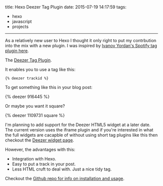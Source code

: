 title: Hexo Deezer Tag Plugin
date: 2015-07-19 14:17:59
tags:
  - hexo
  - javascript
  - projects
---

As a relatively new user to Hexo I thought it only right to put my contrbution into the mix with a new plugin. I was inspired by [Ivanov Yordan's Spotify tag plugin here](https://github.com/ivanovyordan/hexo-tag-spotify).

The [Deezer Tag Plugin](https://github.com/OdinsHat/hexo-tag-deezer).

It enables you to use a tag like this:

```
{% deezer trackid %}
```

To get something like this in your blog post:

{% deezer 916445 %}

Or maybe you want it square?

{% deezer 1109731 square %}

I'm planning to add support for the Deezer HTML5 widget at a later date. The current version uses the iframe plugin and if you're interested in what the full widgets are cacapble of without using short tag plugins like this then checkout the [Deezer widget page](http://developers.deezer.com/musicplugins/player?type=tracks&id=68515055).

However, the advantages with this:

* Integration with Hexo.
* Easy to put a track in your post.
* Less HTML cruft to deal with. Just a nice tidy tag.

Checkout the [Github repo for info on installation and usage](https://github.com/OdinsHat/hexo-tag-deezer).